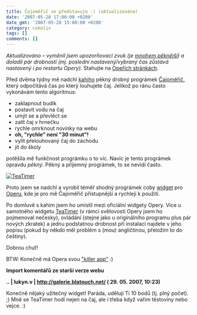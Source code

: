 ```yaml
---
title: Čajoměřič se představuje :) (aktualizováno)
date: '2007-05-28 17:00:00 +0200'
date_gmt: '2007-05-28 15:00:00 +0200'
category: cokoliv
tags: []
comments: []
---
```

<p><em>Aktualizováno &ndash; vyměnil jsem upozorňovací zvuk (je <a href="http://freesound.iua.upf.edu/samplesViewSingle.php?id=12684">mnohem pěknější</a>) a doladil pár drobností (mj. poslední nastavený/vybraný čas zůstává nastavený i po restartu Opery).</em> Stahujte na <a href="http://widgets.opera.com/widget/6897">Opeřích stránkách</a>.</p>
<p>Před dvěma týdny mě nadchl <a href="http://kahi.cz/">kahiho</a> pěkný drobný prográmek <a href="http://kahi.cz/blog/cajomeric-se-predstavuje">Čajoměřič</a>, který odpočítává čas po který louhujete čaj. Jelikož po ránu často vykonávám tento algoritmus:</p>
<ul>
<li>zaklapnout budík</li>
<li>postavit vodu na čaj</li>
<li>umýt se a převléct se</li>
<li>zalít čaj v hrnečku</li>
<li>rychle omrknout novinky na webu</li>
<li><strong>oh, "rychle" není "30 minut"!</strong></li>
<li>vylít přelouhovaný čaj do záchodu</li>
<li>jít do školy</li>
</ul>
<p>potěšila mě funkčnost prográmku o to víc. Navíc je tento prográmek opravdu <em>pěkný</em>. Pěkný a příjemný prográmek, to se nevidí často.</p>
<div >
<a href="http://widgets.opera.com/widget/6897"><img src="/assets/migrated/old-images/teatimer_img.png" alt="TeaTimer"></a>
</div>
<p>Proto jsem se nadchl a vyrobil téměř shodný prográmek coby <a href="http://widgets.opera.com/widget/6897">widget</a> pro <a href="http://opera.com/">Operu</a>, kde je pro mě Čajoměřič přístupnější a rychleji k použití.</p>
<p>Po domluvě s kahim jsem ho umístil mezi oficiální widgety Opery. Více u samotného widgetu <a href="http://widgets.opera.com/widget/6897">TeaTimer</a> (v rámci světovosti Opery jsem ho pojmenoval nečesky), ovládání (stejné jako u originálního programu plus pár nových zkratek) a jednu podstatnou drobnost při instalaci najdete v jeho popisu (pokud by někdo měl problém s (mou) angličtinou, přeložím to do češtiny).</p>
<p>Dobrou chuť!</p>
<p>BTW: Konečně má Opera svou <a href="http://en.wikipedia.org/wiki/Killer_application">"killer app"</a> :)</p>
<div class="import-komentaru">
<p><strong>Import komentářů ze starší verze webu</strong></p>
<div class="comment">
<p style="font-weight:bold"><span class="compredmet">..</span> | <span class="comname">lukyn.v</span> |  <a href="http://galerie.blatouch.net/">http://galerie.blatouch.net/</a> (&nbsp;29.&nbsp;05.&nbsp;2007,&nbsp;10:23)</p>
<p>Konečně nějaký užitečný widget! Paráda, uděluji Ti 10 bodů (tj. plný počet). ;) Mně se TeaTimer hodí nejen na čaj, ale i třeba když vařim těstoviny nebo vejce. :) </p>
</div>
</div>
